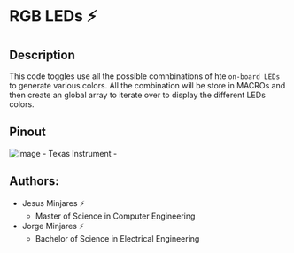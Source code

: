# **RGB LEDs :zap:**

## Description
This code toggles use all the possible comnbinations of hte `on-board LEDs` to generate various colors. All the combination
will be store in MACROs and then create an global array to iterate over to display the different LEDs colors. 

## Pinout
![image](https://user-images.githubusercontent.com/60948298/146273491-d2079ae0-385a-4f9a-ac03-24f95911efea.png)
    - Texas Instrument
    - 
## Authors:
  - Jesus Minjares :zap:
    - Master of Science in Computer Engineering
  - Jorge Minjares :zap:
    - Bachelor of Science in Electrical Engineering
